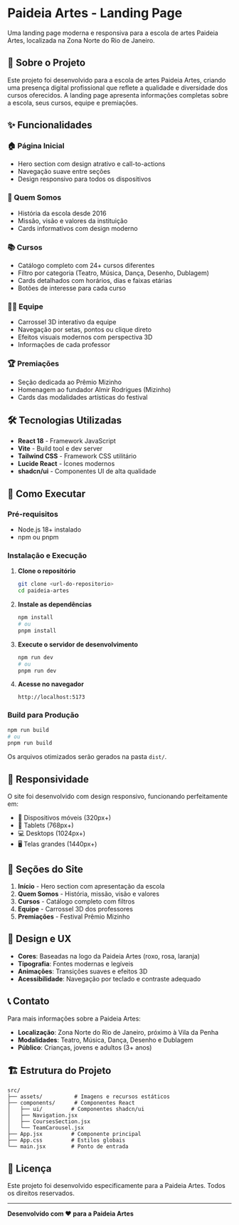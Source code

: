 # Paideia Artes - Landing Page

Uma landing page moderna e responsiva para a escola de artes Paideia Artes, localizada na Zona Norte do Rio de Janeiro.

## 🎨 Sobre o Projeto

Este projeto foi desenvolvido para a escola de artes Paideia Artes, criando uma presença digital profissional que reflete a qualidade e diversidade dos cursos oferecidos. A landing page apresenta informações completas sobre a escola, seus cursos, equipe e premiações.

## ✨ Funcionalidades

### 🏠 Página Inicial
- Hero section com design atrativo e call-to-actions
- Navegação suave entre seções
- Design responsivo para todos os dispositivos

### 👥 Quem Somos
- História da escola desde 2016
- Missão, visão e valores da instituição
- Cards informativos com design moderno

### 📚 Cursos
- Catálogo completo com 24+ cursos diferentes
- Filtro por categoria (Teatro, Música, Dança, Desenho, Dublagem)
- Cards detalhados com horários, dias e faixas etárias
- Botões de interesse para cada curso

### 👨‍🏫 Equipe
- Carrossel 3D interativo da equipe
- Navegação por setas, pontos ou clique direto
- Efeitos visuais modernos com perspectiva 3D
- Informações de cada professor

### 🏆 Premiações
- Seção dedicada ao Prêmio Mizinho
- Homenagem ao fundador Almir Rodrigues (Mizinho)
- Cards das modalidades artísticas do festival

## 🛠️ Tecnologias Utilizadas

- **React 18** - Framework JavaScript
- **Vite** - Build tool e dev server
- **Tailwind CSS** - Framework CSS utilitário
- **Lucide React** - Ícones modernos
- **shadcn/ui** - Componentes UI de alta qualidade

## 🚀 Como Executar

### Pré-requisitos
- Node.js 18+ instalado
- npm ou pnpm

### Instalação e Execução

1. **Clone o repositório**
   ```bash
   git clone <url-do-repositorio>
   cd paideia-artes
   ```

2. **Instale as dependências**
   ```bash
   npm install
   # ou
   pnpm install
   ```

3. **Execute o servidor de desenvolvimento**
   ```bash
   npm run dev
   # ou
   pnpm run dev
   ```

4. **Acesse no navegador**
   ```
   http://localhost:5173
   ```

### Build para Produção

```bash
npm run build
# ou
pnpm run build
```

Os arquivos otimizados serão gerados na pasta `dist/`.

## 📱 Responsividade

O site foi desenvolvido com design responsivo, funcionando perfeitamente em:
- 📱 Dispositivos móveis (320px+)
- 📱 Tablets (768px+)
- 💻 Desktops (1024px+)
- 🖥️ Telas grandes (1440px+)

## 🎯 Seções do Site

1. **Início** - Hero section com apresentação da escola
2. **Quem Somos** - História, missão, visão e valores
3. **Cursos** - Catálogo completo com filtros
4. **Equipe** - Carrossel 3D dos professores
5. **Premiações** - Festival Prêmio Mizinho

## 🎨 Design e UX

- **Cores**: Baseadas na logo da Paideia Artes (roxo, rosa, laranja)
- **Tipografia**: Fontes modernas e legíveis
- **Animações**: Transições suaves e efeitos 3D
- **Acessibilidade**: Navegação por teclado e contraste adequado

## 📞 Contato

Para mais informações sobre a Paideia Artes:
- **Localização**: Zona Norte do Rio de Janeiro, próximo à Vila da Penha
- **Modalidades**: Teatro, Música, Dança, Desenho e Dublagem
- **Público**: Crianças, jovens e adultos (3+ anos)

## 🏗️ Estrutura do Projeto

```
src/
├── assets/          # Imagens e recursos estáticos
├── components/      # Componentes React
│   ├── ui/         # Componentes shadcn/ui
│   ├── Navigation.jsx
│   ├── CoursesSection.jsx
│   └── TeamCarousel.jsx
├── App.jsx         # Componente principal
├── App.css         # Estilos globais
└── main.jsx        # Ponto de entrada
```

## 📄 Licença

Este projeto foi desenvolvido especificamente para a Paideia Artes. Todos os direitos reservados.

---

**Desenvolvido com ❤️ para a Paideia Artes**

